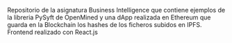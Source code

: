 Repositorio de la asignatura Business Intelligence que contiene ejemplos de la libreria PySyft de OpenMined y una dApp realizada en Ethereum que guarda en la Blockchain los hashes de los ficheros subidos en IPFS. Frontend realizado con React.js
